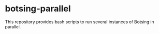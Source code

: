 # botsing-parallel
This repository provides bash scripts to run several instances of Botsing in parallel.
